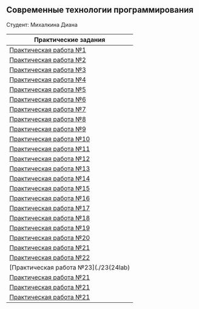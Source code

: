 ## Современные технологии программирования

Студент: Михалкина Диана



| Практические задания  |
| ----------------------| 
| [Практическая работа №1](./01(1lab)/Diana_1lab_STP.py) |
| [Практическая работа №2](./02(2lab)/Diana_2lab_STP.py) |                                 
| [Практическая работа №3](./03(3lab)/Diana_3lab_STP.py) |                                    
| [Практическая работа №4](./04(4lab)/Diana_4lab_STP.py) |                                    
| [Практическая работа №5](./05(5lab)/Diana_5lab_STP.py) |     
| [Практическая работа №6](./06(6lab)/Diana_6lab_STP.py) | 
| [Практическая работа №7](./07(7lab)/Diana_7lab_STP.py) | 
| [Практическая работа №8](./08(8lab)/Diana_8lab_STP.py) |                               
| [Практическая работа №9](./09(9lab)/Diana_9lab_STP.py) |              
| [Практическая работа №10](./10(10lab)/Diana_10lab_STP.py) |  
| [Практическая работа №11](./11(11lab)/Diana_11lab_STP.py) |  
| [Практическая работа №12](./12(12lab)/Diana_12lab_STP.py) |
| [Практическая работа №13](./13(13lab)/Diana_13lab_STP.py) |
| [Практическая работа №14](./14(14lab)/Diana_14lab_STP.py) |
| [Практическая работа №15](./15(15lab)/Diana_15lab_STP.py) |
| [Практическая работа №16](./16(16lab)/Diana_16lab_STP.py) |
| [Практическая работа №17](./17(17lab)/Diana_17lab_STP.py) |
| [Практическая работа №18](./18(18lab)/Diana_18lab_STP.py) |
| [Практическая работа №19](./19(19lab)/Diana_19lab_STP.py) |
| [Практическая работа №20](./20(20lab)/Diana_20lab_STP.py) |
| [Практическая работа №21](./21(21lab)/Diana_21lab_STP.py) |
| [Практическая работа №22](./22(22lab)/Diana_22lab_STP.py) |
| [Практическая работа №23](./23(24lab) |
| [Практическая работа №21](./24(25lab)/Diana_25lab_STP.py) |
| [Практическая работа №21](./25(27lab)/Diana_27lab_STP.py) |
| [Практическая работа №21](./26(28lab)/Diana_28lab_STP.py) |
